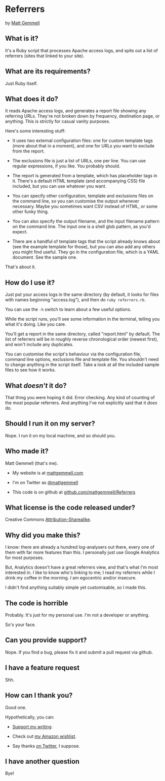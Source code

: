 # Referrers

by [Matt Gemmell](http://mattgemmell.com/)


## What is it?

It's a Ruby script that processes Apache access logs, and spits out a list of referrers (sites that linked to your site).


## What are its requirements?

Just Ruby itself.


## What does it do?

It reads Apache access logs, and generates a report file showing any referring URLs. They're not broken down by frequency, destination page, or anything. This is strictly for casual vanity purposes.

Here's some interesting stuff:

- It uses two external configuration files: one for custom template tags (more about that in a moment), and one for URLs you want to exclude from the report.

- The exclusions file is just a list of URLs, one per line. You can use regular expressions, if you like. You probably should.

- The report is generated from a template, which has placeholder tags in it. There's a default HTML template (and accompanying CSS) file included, but you can use whatever you want.

- You can specify other configuration, template and exclusions files on the command line, so you can customise the output whenever necessary. Maybe you sometimes want CSV instead of HTML, or some other funky thing.

- You can also specify the output filename, and the input filename pattern on the command line. The input one is a shell glob pattern, as you'd expect.

- There are a handful of template tags that the script already knows about (see the example template for those), but you can also add any others you might find useful. They go in the configuration file, which is a YAML document. See the sample one.

That's about it.


## How do I use it?

Just put your access logs in the same directory (by default, it looks for files with names beginning "access.log"), and then do `ruby referrers.rb`.

You can use the `-h` switch to learn about a few useful options.

While the script runs, you'll see some information in the terminal, telling you what it's doing. Like you care.

You'll get a report in the same directory, called "report.html" by default. The list of referrers will be in roughly reverse chronological order (newest first), and won't include any duplicates.

You can customise the script's behaviour via the configuration file, command line options, exclusions file and template file. You shouldn't need to change anything in the script itself. Take a look at all the included sample files to see how it works.


## What _doesn't_ it do?

That thing you were hoping it did. Error checking. Any kind of counting of the most popular referrers. And anything I've not explicitly said that it _does_ do.


## Should I run it on my server?

Nope. I run it on my local machine, and so should you.


## Who made it?

Matt Gemmell (that's me).

- My website is at [mattgemmell.com](mattgemmell.com)

- I'm on Twitter as [@mattgemmell](http://twitter.com/mattgemmell)

- This code is on github at [github.com/mattgemmell/Referrers](http://github.com/mattgemmell/Referrers)


## What license is the code released under?

Creative Commons [Attribution-Sharealike](http://creativecommons.org/licenses/by-sa/4.0/).


## Why did you make this?

I know: there are already a hundred log-analysers out there, every one of them with far more features than this. I personally just use Google Analytics for most purposes.

But, Analytics doesn't have a great referrers view, and that's what I'm most interested in. I like to know who's linking to me; I read my referrers while I drink my coffee in the morning. I am egocentric and/or insecure.

I didn't find anything suitably simple yet customisable, so I made this.


## The code is horrible

Probably. It's just for my personal use. I'm not a developer or anything.

So's your face.


## Can you provide support?

Nope. If you find a bug, please fix it and submit a pull request via github.


## I have a feature request

Shh.


## How can I thank you?

Good one.

Hypothetically, you can:

- [Support my writing](https://www.patreon.com/mattgemmell).

- Check out [my Amazon wishlist](http://www.amazon.co.uk/registry/wishlist/1BGIQ6Z8GT06F).

- Say thanks [on Twitter](http://twitter.com/mattgemmell), I suppose.


## I have another question

Bye!
